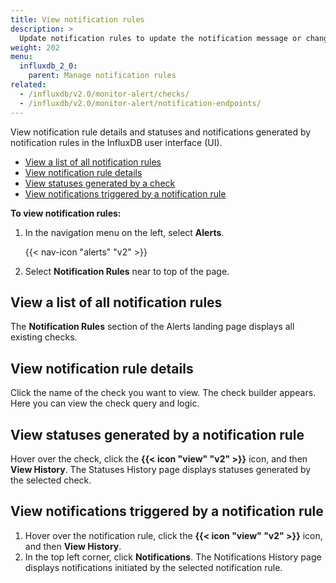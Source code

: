 ```yaml
---
title: View notification rules
description: >
  Update notification rules to update the notification message or change the schedule or conditions.
weight: 202
menu:
  influxdb_2_0:
    parent: Manage notification rules
related:
  - /influxdb/v2.0/monitor-alert/checks/
  - /influxdb/v2.0/monitor-alert/notification-endpoints/
---
```


View notification rule details and statuses and notifications generated by notification rules in the InfluxDB user interface (UI).

- [View a list of all notification rules](#view-a-list-of-all-notification-rules)
- [View notification rule details](#view-notification-rule-details)
- [View statuses generated by a check](#view-statuses-generated-by-a-notification-rule)
- [View notifications triggered by a notification rule](#view-notifications-triggered-by-a-notification-rule)

**To view notification rules:**

1. In the navigation menu on the left, select **Alerts**.

    {{< nav-icon "alerts" "v2" >}}

2. Select **Notification Rules** near to top of the page.

## View a list of all notification rules
The **Notification Rules** section of the Alerts landing page displays all existing checks.

## View notification rule details
Click the name of the check you want to view.
The check builder appears.
Here you can view the check query and logic.

## View statuses generated by a notification rule
Hover over the check, click the **{{< icon "view" "v2" >}}** icon, and then **View History**.
The Statuses History page displays statuses generated by the selected check.

## View notifications triggered by a notification rule
1. Hover over the notification rule, click the **{{< icon "view" "v2" >}}**
   icon, and then **View History**.
2. In the top left corner, click **Notifications**.
   The Notifications History page displays notifications initiated by the selected notification rule.
